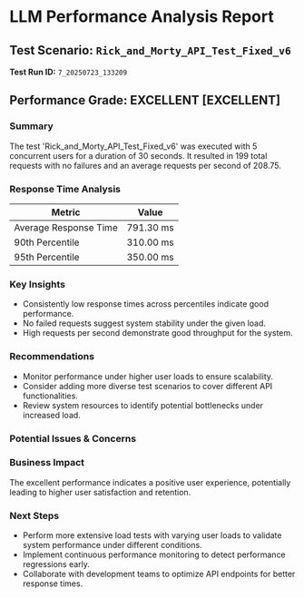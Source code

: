 # LLM Performance Analysis Report

## Test Scenario: `Rick_and_Morty_API_Test_Fixed_v6`
**Test Run ID:** `7_20250723_133209`

## Performance Grade: EXCELLENT [EXCELLENT]

### Summary
The test 'Rick_and_Morty_API_Test_Fixed_v6' was executed with 5 concurrent users for a duration of 30 seconds. It resulted in 199 total requests with no failures and an average requests per second of 208.75.

### Response Time Analysis
| Metric | Value |
|---|---|
| Average Response Time | 791.30 ms |
| 90th Percentile | 310.00 ms |
| 95th Percentile | 350.00 ms |

### Key Insights
- Consistently low response times across percentiles indicate good performance.
- No failed requests suggest system stability under the given load.
- High requests per second demonstrate good throughput for the system.

### Recommendations
- Monitor performance under higher user loads to ensure scalability.
- Consider adding more diverse test scenarios to cover different API functionalities.
- Review system resources to identify potential bottlenecks under increased load.

### Potential Issues & Concerns

### Business Impact
The excellent performance indicates a positive user experience, potentially leading to higher user satisfaction and retention.

### Next Steps
- Perform more extensive load tests with varying user loads to validate system performance under different conditions.
- Implement continuous performance monitoring to detect performance regressions early.
- Collaborate with development teams to optimize API endpoints for better response times.
